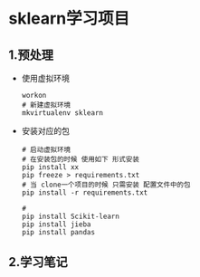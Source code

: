 # sklearn学习项目



## 1.预处理

- 使用虚拟环境

  ```shell
  workon 
  # 新建虚拟环境
  mkvirtualenv sklearn
  ```

- 安装对应的包

  ```shell
  # 启动虚拟环境
  # 在安装包的时候 使用如下 形式安装
  pip install xx
  pip freeze > requirements.txt
  # 当 clone一个项目的时候 只需安装 配置文件中的包
  pip install -r requirements.txt
  
  # 
  pip install Scikit-learn
  pip install jieba
  pip install pandas
  
  ```

## 2.学习笔记

